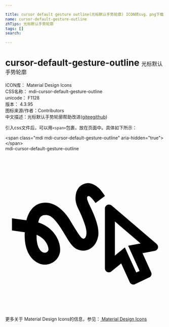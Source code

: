 ```yaml
---

title: cursor default gesture outline(光标默认手势轮廓) ICON转svg、png下载
name: cursor-default-gesture-outline
zhTips: 光标默认手势轮廓
tags: []
search: 

---
```


# cursor-default-gesture-outline  <small style="font-size: 60%;font-weight: 100">光标默认手势轮廓</small>


<div class="detail-page">
<p>
<span>
ICON库：
<span class="badge-secondary badge">Material Design Icons</span> 
</span>
<br/>
<span>
CSS名称：
<span class="badge-secondary badge">mdi-cursor-default-gesture-outline</span> 
</span>
<br/>
<span>
unicode：
<span class="badge-secondary badge">F1128</span> 
<copy-btn content='F1128' btn-title=""></copy-btn>
<copy-btn :content='String.fromCodePoint(parseInt("F1128", 16))' btn-title="复制U"></copy-btn>
</span>
<br/>
<span>
版本：
<span class="badge-secondary badge">4.3.95</span> 
</span>
<br/>
<span>图标来源/作者：<span class="badge-light badge">Contributors</span></span> 
<br/>
<span class="zh-detail">中文描述：<span class="badge-primary badge">光标默认手势轮廓</span><span class="help-link"><span>帮助改进</span>(<a href="https://gitee.com/liuwave/icon-helper/edit/master/json/material/cursor-default-gesture-outline.json" target="_blank" rel="noopener noreferrer">gitee</a><a href="https://github.com/liuwave/icon-helper/edit/master/json/material/cursor-default-gesture-outline.json" target="_blank" rel="noopener noreferrer">github</a></span>)</span><br/>
</p>
</div>
<div class="alert alert-dark">
  <i class="mdi mdi-cursor-default-gesture-outline mdi-48px"></i>
  <i class="mdi mdi-cursor-default-gesture-outline mdi-36px"></i>
  <i class="mdi mdi-cursor-default-gesture-outline mdi-24px"></i>
  <i class="mdi mdi-cursor-default-gesture-outline mdi-18px"></i>
</div>
<div>
  <p>引入css文件后，可以用<code>&lt;span&gt;</code>包裹，放在页面中。具体如下所示：    
  </p>
  <div class="alert alert-primary" style="font-size: 14px">
    &lt;span class="mdi mdi-cursor-default-gesture-outline" aria-hidden="true"&gt;&lt;/span&gt;
    <copy-btn content='<span class="mdi mdi-cursor-default-gesture-outline" aria-hidden="true"></span>'></copy-btn>
  </div>
  <div class="alert alert-secondary">
    <i class="mdi mdi-cursor-default-gesture-outline"
    style="font-size: 24px"
    aria-hidden="true"></i> mdi-cursor-default-gesture-outline
    <copy-btn content="mdi-cursor-default-gesture-outline" btn-title="复制图标名称"></copy-btn>
  </div>
</div>
<div id="svg" class="svg-wrap">
<svg xmlns="http://www.w3.org/2000/svg" viewBox="0 0 24 24"><path d="M16.5 10.54L20.37 13.83L18.5 14.18L19.29 15.92L20.22 17.96L19.72 18.19L18.81 16.2L18 14.43L16.5 15.66V10.54M15.59 8C15.26 8 15 8.27 15 8.6V17.57C15 17.9 15.26 18.17 15.59 18.17C15.74 18.17 15.86 18.12 15.96 18.04L17.45 16.83L18.74 19.66C18.84 19.88 19.05 20 19.27 20C19.36 20 19.44 20 19.53 19.94L21.67 18.93C21.97 18.79 22.11 18.43 21.95 18.14L20.66 15.3L22.53 14.94C22.65 14.91 22.77 14.85 22.86 14.74C23.07 14.5 23.04 14.12 22.77 13.89L16 8.13C15.88 8.05 15.74 8 15.59 8M12.5 6.73C12.72 6.66 13.17 7.19 13.59 7.76L15 6.71C14.87 6.5 14.69 6.25 14.47 5.96C14.31 5.75 13.59 4.93 12.66 4.8C12.04 4.72 10.81 5.06 10.6 6.61C10.47 7.58 10.76 8.19 11.21 9.08C11.46 9.6 12.04 10.96 12.18 11.78C12.33 12.59 12.06 13.16 11.74 13.12C11.44 13.08 11.2 12.65 11.03 12.41C10.89 12.22 10 10.82 9.67 10.23C9.22 9.5 8.04 7.96 6.44 7.74C4.35 7.46 3.44 9.2 3.18 10.36L1 10.06V11.88L2.93 12.15C2.75 15.6 4.5 16.82 5.67 17C6.92 17.15 8.08 16.28 8.24 15.06C8.41 13.84 7.56 11.5 4.96 10.69C5.1 10.15 5.21 9.43 6.36 9.59C7.26 9.71 8.21 11.26 8.93 12.44C9.58 13.53 10.1 14.39 10.83 14.72C11.45 15 12.16 14.97 12.73 14.65C13.42 14.26 13.86 13.55 14 12.63C14.22 10.9 12.7 8.17 12.57 7.84C12.4 7.46 12.12 6.82 12.5 6.73M6.5 14.78C6.43 15.11 6.1 15.25 5.88 15.22C5.38 15.16 4.66 14.5 4.71 12.53C6.17 13.13 6.53 14.35 6.5 14.78Z" /></svg>
</div>
<detail full-name='mdi-cursor-default-gesture-outline'></detail>
    
<div><p>更多关于 Material Design Icons的信息，参见：<a target="_blank" href="https://iconhelper.cn/material.html"> Material Design Icons</a>
</p></div>
